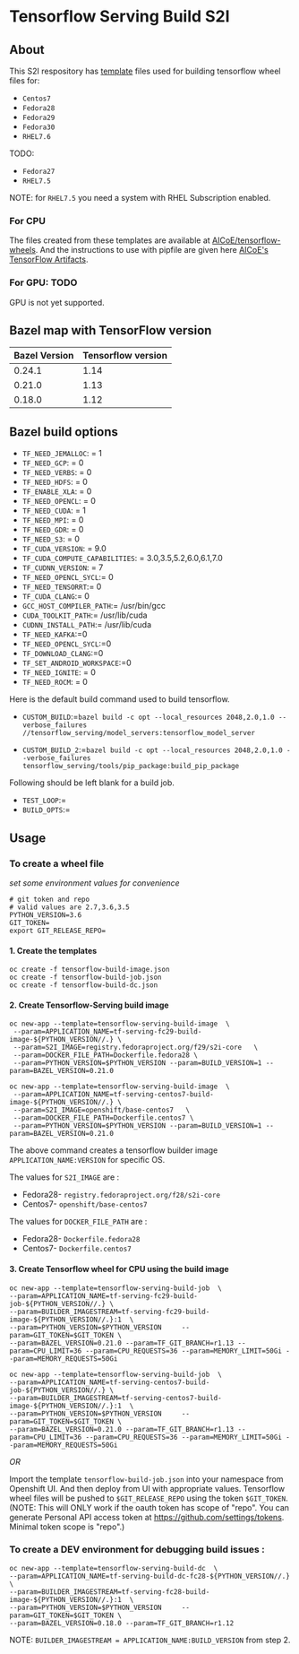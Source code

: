 # Tensorflow Serving Build S2I

## About

This S2I respository has [template](https://docs.openshift.org/latest/dev_guide/templates.html) files used for building tensorflow wheel files for:

- `Centos7`
- `Fedora28`
- `Fedora29`
- `Fedora30`
- `RHEL7.6`

TODO:

- `Fedora27`
- `RHEL7.5`

NOTE: for `RHEL7.5` you need a system with RHEL Subscription enabled.

### For CPU

The files created from these templates are available at [AICoE/tensorflow-wheels](https://github.com/AICoE/tensorflow-wheels/releases). And the instructions to use with pipfile are given here [AICoE's TensorFlow Artifacts](https://index-aicoe.a3c1.starter-us-west-1.openshiftapps.com/).

### For GPU: TODO

GPU is not yet supported.

## Bazel map with TensorFlow version

Bazel Version | Tensorflow version
------------- | ------------------
0.24.1        | 1.14
0.21.0        | 1.13
0.18.0        | 1.12

## Bazel build options

- `TF_NEED_JEMALLOC`: = 1
- `TF_NEED_GCP`: = 0
- `TF_NEED_VERBS`: = 0
- `TF_NEED_HDFS`: = 0
- `TF_ENABLE_XLA`: = 0
- `TF_NEED_OPENCL`: = 0
- `TF_NEED_CUDA`: = 1
- `TF_NEED_MPI`: = 0
- `TF_NEED_GDR`: = 0
- `TF_NEED_S3`: = 0
- `TF_CUDA_VERSION`: = 9.0
- `TF_CUDA_COMPUTE_CAPABILITIES`: = 3.0,3.5,5.2,6.0,6.1,7.0
- `TF_CUDNN_VERSION`: = 7
- `TF_NEED_OPENCL_SYCL`:= 0
- `TF_NEED_TENSORRT`:= 0
- `TF_CUDA_CLANG`:= 0
- `GCC_HOST_COMPILER_PATH`:= /usr/bin/gcc
- `CUDA_TOOLKIT_PATH`:= /usr/lib/cuda
- `CUDNN_INSTALL_PATH`:= /usr/lib/cuda
- `TF_NEED_KAFKA`:=0
- `TF_NEED_OPENCL_SYCL`:=0
- `TF_DOWNLOAD_CLANG`:=0
- `TF_SET_ANDROID_WORKSPACE`:=0
- `TF_NEED_IGNITE`: = 0
- `TF_NEED_ROCM`: = 0

Here is the default build command used to build tensorflow.

- `CUSTOM_BUILD`:=`bazel build -c opt --local_resources 2048,2.0,1.0 --verbose_failures //tensorflow_serving/model_servers:tensorflow_model_server`

- `CUSTOM_BUILD_2`:=`bazel build -c opt --local_resources 2048,2.0,1.0 --verbose_failures tensorflow_serving/tools/pip_package:build_pip_package`

Following should be left blank for a build job.

- `TEST_LOOP`:=
- `BUILD_OPTS`:=

## Usage

### To create a wheel file

_set some environment values for convenience_

```
# git token and repo
# valid values are 2.7,3.6,3.5
PYTHON_VERSION=3.6
GIT_TOKEN=
export GIT_RELEASE_REPO=
```

#### 1\. Create the templates

```
oc create -f tensorflow-build-image.json
oc create -f tensorflow-build-job.json
oc create -f tensorflow-build-dc.json
```

#### 2\. Create Tensorflow-Serving build image

```
oc new-app --template=tensorflow-serving-build-image  \
 --param=APPLICATION_NAME=tf-serving-fc29-build-image-${PYTHON_VERSION//.} \
 --param=S2I_IMAGE=registry.fedoraproject.org/f29/s2i-core   \
 --param=DOCKER_FILE_PATH=Dockerfile.fedora28 \
 --param=PYTHON_VERSION=$PYTHON_VERSION --param=BUILD_VERSION=1 --param=BAZEL_VERSION=0.21.0

oc new-app --template=tensorflow-serving-build-image  \
 --param=APPLICATION_NAME=tf-serving-centos7-build-image-${PYTHON_VERSION//.} \
 --param=S2I_IMAGE=openshift/base-centos7   \
 --param=DOCKER_FILE_PATH=Dockerfile.centos7 \
 --param=PYTHON_VERSION=$PYTHON_VERSION --param=BUILD_VERSION=1 --param=BAZEL_VERSION=0.21.0
```

The above command creates a tensorflow builder image `APPLICATION_NAME:VERSION` for specific OS.

The values for `S2I_IMAGE` are :

- Fedora28- `registry.fedoraproject.org/f28/s2i-core`
- Centos7- `openshift/base-centos7`

The values for `DOCKER_FILE_PATH` are :

- Fedora28- `Dockerfile.fedora28`
- Centos7- `Dockerfile.centos7`

#### 3\. Create Tensorflow wheel for CPU using the build image

```
oc new-app --template=tensorflow-serving-build-job  \
--param=APPLICATION_NAME=tf-serving-fc29-build-job-${PYTHON_VERSION//.} \
--param=BUILDER_IMAGESTREAM=tf-serving-fc29-build-image-${PYTHON_VERSION//.}:1  \
--param=PYTHON_VERSION=$PYTHON_VERSION     --param=GIT_TOKEN=$GIT_TOKEN \
--param=BAZEL_VERSION=0.21.0 --param=TF_GIT_BRANCH=r1.13 --param=CPU_LIMIT=36 --param=CPU_REQUESTS=36 --param=MEMORY_LIMIT=50Gi --param=MEMORY_REQUESTS=50Gi

oc new-app --template=tensorflow-serving-build-job  \
--param=APPLICATION_NAME=tf-serving-centos7-build-job-${PYTHON_VERSION//.} \
--param=BUILDER_IMAGESTREAM=tf-serving-centos7-build-image-${PYTHON_VERSION//.}:1  \
--param=PYTHON_VERSION=$PYTHON_VERSION     --param=GIT_TOKEN=$GIT_TOKEN \
--param=BAZEL_VERSION=0.21.0 --param=TF_GIT_BRANCH=r1.13 --param=CPU_LIMIT=36 --param=CPU_REQUESTS=36 --param=MEMORY_LIMIT=50Gi --param=MEMORY_REQUESTS=50Gi
```

_OR_

Import the template `tensorflow-build-job.json` into your namespace from Openshift UI. And then deploy from UI with appropriate values. Tensorflow wheel files will be pushed to `$GIT_RELEASE_REPO` using the token `$GIT_TOKEN`. (NOTE: This will ONLY work if the oauth token has scope of "repo". You can generate Personal API access token at <https://github.com/settings/tokens>. Minimal token scope is "repo".)

### To create a DEV environment for debugging build issues :

```
oc new-app --template=tensorflow-serving-build-dc  \
--param=APPLICATION_NAME=tf-serving-build-dc-fc28-${PYTHON_VERSION//.} \
--param=BUILDER_IMAGESTREAM=tf-serving-fc28-build-image-${PYTHON_VERSION//.}:1  \
--param=PYTHON_VERSION=$PYTHON_VERSION     --param=GIT_TOKEN=$GIT_TOKEN \
--param=BAZEL_VERSION=0.18.0 --param=TF_GIT_BRANCH=r1.12
```

NOTE: `BUILDER_IMAGESTREAM = APPLICATION_NAME:BUILD_VERSION` from step 2.
